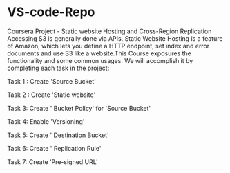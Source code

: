 # VS-code-Repo
Coursera Project - Static website Hosting and Cross-Region Replication 
Accessing S3 is generally done via APIs. Static Website Hosting is a feature of  Amazon, which lets you define a HTTP endpoint, set index and error documents and use S3 like a website.This Course exposures the functionality and some common usages. We will accomplish it by completing each task in the project:

Task 1 : Create 'Source Bucket'

Task 2 :  Create 'Static website' 

Task 3:  Create ' Bucket Policy' for 'Source Bucket'

Task 4:  Enable 'Versioning'

Task 5:  Create ' Destination Bucket'

Task 6: Create ' Replication Rule'

Task 7:  Create 'Pre-signed URL'
